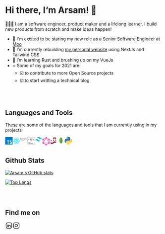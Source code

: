 # Hi there, I&lsquo;m Arsam! 👋

🧑🏻‍💻 I am a software engineer, product maker and a lifelong learner. I build new products from scratch and make ideas happen!

- 💼 I'm excited to be staring my new role as a Senior Software Engineer at [Moo][moo]
- 🚧 I’m currently rebuilding [my personal website][arsam] using NextJs and Tailwind CSS
- 🌱 I’m learning Rust and brushing up on my VueJs
- ⭐️ Some of my goals for 2021 are:
  - ☑️ to contribute to more Open Source projects
  - ☑️ to start writting a technical blog

<br />
<br />

## Languages and Tools

These are some of the languages and tools that I am currently using in my projects

<img src="./assets/icons/typescript.svg" width="24px" alt="typescript" align="left" />
<img src="./assets/icons/react.svg" width="24px" alt="react" align="left" />
<img src="./assets/icons/next-js.svg" width="24px" alt="next-js" align="left" />
<img src="./assets/icons/styledcomponents.svg" width="24px" alt="styledcomponents" align="left" />
<img src="./assets/icons/tailwind.svg" width="24px" alt="tailwindcss" align="left" />
<img src="./assets/icons/graphql.svg" width="24px" alt="graphql" align="left" />
<img src="./assets/icons/jest.svg" width="24px" alt="jest" align="left" />
<img src="./assets/icons/mongodb.svg" width="24px" alt="mongodb" align="left" />
<img src="./assets/icons/python.svg" width="24px" alt="python" align="left" />


<br />
<br />

## Github Stats

[![Arsam's GitHub stats](https://github-readme-stats.vercel.app/api?username=arsamsarabi&count_private=true&show_icons=true&theme=dracula)](https://github.com/anuraghazra/github-readme-stats)

[![Top Langs](https://github-readme-stats.vercel.app/api/top-langs/?username=arsamsarabi&layout=compact&theme=dracula)](https://github.com/anuraghazra/github-readme-stats)



<br />
<br />

## Find me on 

[<img src="./assets/icons/linkedin.svg" width="24px" alt="linkedin" align="left" />][linkedin]

[<img src="./assets/icons/instagram.svg" width="24px" alt="instagram" align="left" />][instagram]


<!-- Definitions -->
[arsam]: https://arsam.dev
[linkedin]: https://linkedin.com/in/arsam
[instagram]: https://instagram.com/arsamsarabi
[moo]: https://moo.com/uk

<!-- Icon Definitions -->
